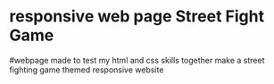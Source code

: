 # responsive web page Street Fight Game
#webpage made to test my html and css skills together make a street fighting game themed responsive website
